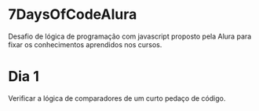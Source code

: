 # 7DaysOfCodeAlura

Desafio de lógica de programação com javascript proposto pela Alura para fixar os conhecimentos aprendidos nos cursos.

# Dia 1
Verificar a lógica de comparadores de um curto pedaço de código.
